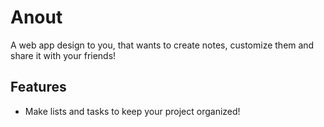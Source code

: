 # Anout

A web app design to you, that wants to create notes, customize them and share it with your friends!

## Features

- Make lists and tasks to keep your project organized!
